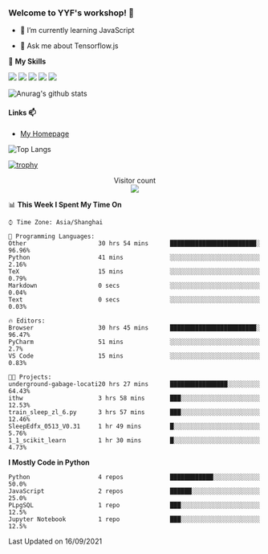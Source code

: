 ### Welcome to YYF's workshop! 👋

<!--
**YifeiYang210/YifeiYang210** is a ✨ _special_ ✨ repository because its `README.md` (this file) appears on your GitHub profile.

Here are some ideas to get you started:

- 🔭 I’m currently working on ...
- 🌱 I’m currently learning ...
- 👯 I’m looking to collaborate on ...
- 🤔 I’m looking for help with ...
- 💬 Ask me about ...
- 📫 How to reach me: ...
- 😄 Pronouns: ...
- ⚡ Fun fact: ...
-->

- 🌱 I’m currently learning JavaScript

- 💬 Ask me about Tensorflow.js

🌟 **My Skills**
<!-- [![](https://img.shields.io/badge/{徽标标题}-{徽标内容}-{徽标颜色}.svg)]({linkUrl}) -->

![](https://img.shields.io/badge/-Python-3f7fbd?logo=Python&logoColor=fff)
![](https://img.shields.io/badge/-DeepLearning-3f7fbd?logo=Pandas&logoColor=fff)
![](https://img.shields.io/badge/-Wechat-3f7fbd?logo=Wechat&logoColor=fff)
![](https://img.shields.io/badge/-C%2B%2B-3f7fbd?logo=C%2B%2B&logoColor=fff)
![](https://img.shields.io/badge/-JavaScript-3f7fbd?logo=JavaScript&logoColor=fff)

![Anurag's github stats](https://github-readme-stats.vercel.app/api?username=YifeiYang210&theme=maroongold)



#### Links 📫

* [My Homepage](https://YifeiYang210.github.io/blog/)

![Top Langs](https://github-readme-stats.vercel.app/api/top-langs/?username=YifeiYang210&hide=roff,c)

[![trophy](https://github-profile-trophy.vercel.app/?username=YifeiYang210&theme=dracula&row=2&column=3)](https://github.com/ryo-ma/github-profile-trophy)

<p align="center"> 
  Visitor count<br>
  <img src="https://profile-counter.glitch.me/YifeiYang210/count.svg" />
</p>

<!--START_SECTION:waka-->
📊 **This Week I Spent My Time On** 

```text
⌚︎ Time Zone: Asia/Shanghai

💬 Programming Languages: 
Other                    30 hrs 54 mins      ████████████████████████░   96.96% 
Python                   41 mins             ░░░░░░░░░░░░░░░░░░░░░░░░░   2.16% 
TeX                      15 mins             ░░░░░░░░░░░░░░░░░░░░░░░░░   0.79% 
Markdown                 0 secs              ░░░░░░░░░░░░░░░░░░░░░░░░░   0.04% 
Text                     0 secs              ░░░░░░░░░░░░░░░░░░░░░░░░░   0.03%

🔥 Editors: 
Browser                  30 hrs 45 mins      ████████████████████████░   96.47% 
PyCharm                  51 mins             ░░░░░░░░░░░░░░░░░░░░░░░░░   2.7% 
VS Code                  15 mins             ░░░░░░░░░░░░░░░░░░░░░░░░░   0.83%

🐱‍💻 Projects: 
underground-gabage-locati20 hrs 27 mins      ████████████████░░░░░░░░░   64.43% 
ithw                     3 hrs 58 mins       ███░░░░░░░░░░░░░░░░░░░░░░   12.53% 
train_sleep_zl_6.py      3 hrs 57 mins       ███░░░░░░░░░░░░░░░░░░░░░░   12.46% 
SleepEdfx_0513_V0.31     1 hr 49 mins        █░░░░░░░░░░░░░░░░░░░░░░░░   5.76% 
1_1_scikit_learn         1 hr 30 mins        █░░░░░░░░░░░░░░░░░░░░░░░░   4.73%

```

**I Mostly Code in Python** 

```text
Python                   4 repos             ████████████░░░░░░░░░░░░░   50.0% 
JavaScript               2 repos             ██████░░░░░░░░░░░░░░░░░░░   25.0% 
PLpgSQL                  1 repo              ███░░░░░░░░░░░░░░░░░░░░░░   12.5% 
Jupyter Notebook         1 repo              ███░░░░░░░░░░░░░░░░░░░░░░   12.5%

```



 Last Updated on 16/09/2021
<!--END_SECTION:waka-->


